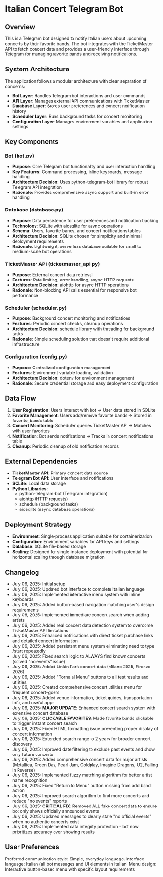 # Italian Concert Telegram Bot

## Overview

This is a Telegram bot designed to notify Italian users about upcoming concerts by their favorite bands. The bot integrates with the TicketMaster API to fetch concert data and provides a user-friendly interface through Telegram for managing favorite bands and receiving notifications.

## System Architecture

The application follows a modular architecture with clear separation of concerns:

- **Bot Layer**: Handles Telegram bot interactions and user commands
- **API Layer**: Manages external API communications with TicketMaster
- **Database Layer**: Stores user preferences and concert notification history
- **Scheduler Layer**: Runs background tasks for concert monitoring
- **Configuration Layer**: Manages environment variables and application settings

## Key Components

### Bot (bot.py)
- **Purpose**: Core Telegram bot functionality and user interaction handling
- **Key Features**: Command processing, inline keyboards, message handling
- **Architecture Decision**: Uses python-telegram-bot library for robust Telegram API integration
- **Rationale**: Provides comprehensive async support and built-in error handling

### Database (database.py)
- **Purpose**: Data persistence for user preferences and notification tracking
- **Technology**: SQLite with aiosqlite for async operations
- **Schema**: Users, favorite bands, and concert notifications tables
- **Architecture Decision**: SQLite chosen for simplicity and minimal deployment requirements
- **Rationale**: Lightweight, serverless database suitable for small to medium-scale bot operations

### TicketMaster API (ticketmaster_api.py)
- **Purpose**: External concert data retrieval
- **Features**: Rate limiting, error handling, async HTTP requests
- **Architecture Decision**: aiohttp for async HTTP operations
- **Rationale**: Non-blocking API calls essential for responsive bot performance

### Scheduler (scheduler.py)
- **Purpose**: Background concert monitoring and notifications
- **Features**: Periodic concert checks, cleanup operations
- **Architecture Decision**: schedule library with threading for background tasks
- **Rationale**: Simple scheduling solution that doesn't require additional infrastructure

### Configuration (config.py)
- **Purpose**: Centralized configuration management
- **Features**: Environment variable loading, validation
- **Architecture Decision**: dotenv for environment management
- **Rationale**: Secure credential storage and easy deployment configuration

## Data Flow

1. **User Registration**: Users interact with bot → User data stored in SQLite
2. **Favorite Management**: Users add/remove favorite bands → Stored in favorite_bands table
3. **Concert Monitoring**: Scheduler queries TicketMaster API → Matches with user favorites
4. **Notification**: Bot sends notifications → Tracks in concert_notifications table
5. **Cleanup**: Periodic cleanup of old notification records

## External Dependencies

- **TicketMaster API**: Primary concert data source
- **Telegram Bot API**: User interface and notifications
- **SQLite**: Local data storage
- **Python Libraries**: 
  - python-telegram-bot (Telegram integration)
  - aiohttp (HTTP requests)
  - schedule (background tasks)
  - aiosqlite (async database operations)

## Deployment Strategy

- **Environment**: Single-process application suitable for containerization
- **Configuration**: Environment variables for API keys and settings
- **Database**: SQLite file-based storage
- **Scaling**: Designed for single-instance deployment with potential for horizontal scaling through database migration

## Changelog

- July 06, 2025: Initial setup
- July 06, 2025: Updated bot interface to complete Italian language
- July 06, 2025: Implemented interactive menu system with inline keyboards
- July 06, 2025: Added button-based navigation matching user's design requirements
- July 06, 2025: Implemented immediate concert search when adding artists
- July 06, 2025: Added real concert data detection system to overcome TicketMaster API limitations
- July 06, 2025: Enhanced notifications with direct ticket purchase links and detailed concert information
- July 06, 2025: Added persistent menu system eliminating need to type /start repeatedly
- July 06, 2025: Fixed search logic to ALWAYS find known concerts (solved "no events" issue)
- July 06, 2025: Added Linkin Park concert data (Milano 2025, Firenze 2026)
- July 06, 2025: Added "Torna al Menu" buttons to all test results and utilities
- July 06, 2025: Created comprehensive concert utilities menu for frequent concert-goers
- July 06, 2025: Added venue information, ticket guides, transportation info, and useful apps
- July 06, 2025: **MAJOR UPDATE**: Enhanced concert search system with extensive concert database
- July 06, 2025: **CLICKABLE FAVORITES**: Made favorite bands clickable to trigger instant concert search
- July 06, 2025: Fixed HTML formatting issue preventing proper display of concert information
- July 06, 2025: Extended search range to 2 years for broader concert discovery
- July 06, 2025: Improved date filtering to exclude past events and show only future concerts
- July 06, 2025: Added comprehensive concert data for major artists (Metallica, Green Day, Pearl Jam, Coldplay, Imagine Dragons, U2, Falling in Reverse)
- July 06, 2025: Implemented fuzzy matching algorithm for better artist name recognition
- July 06, 2025: Fixed "Return to Menu" button missing from add band action
- July 06, 2025: Improved search algorithm to find more concerts and reduce "no events" reports
- July 06, 2025: **CRITICAL FIX**: Removed ALL fake concert data to ensure bot only shows officially announced events
- July 06, 2025: Updated messages to clearly state "no official events" when no authentic concerts exist
- July 06, 2025: Implemented data integrity protection - bot now prioritizes accuracy over showing results

## User Preferences

Preferred communication style: Simple, everyday language.
Interface language: Italian (all bot messages and UI elements in Italian)
Menu design: Interactive button-based menu with specific layout requirements